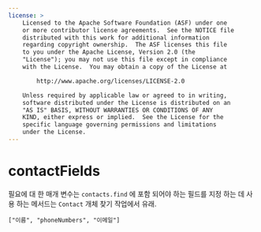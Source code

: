 ```yaml
---
license: >
    Licensed to the Apache Software Foundation (ASF) under one
    or more contributor license agreements.  See the NOTICE file
    distributed with this work for additional information
    regarding copyright ownership.  The ASF licenses this file
    to you under the Apache License, Version 2.0 (the
    "License"); you may not use this file except in compliance
    with the License.  You may obtain a copy of the License at

        http://www.apache.org/licenses/LICENSE-2.0

    Unless required by applicable law or agreed to in writing,
    software distributed under the License is distributed on an
    "AS IS" BASIS, WITHOUT WARRANTIES OR CONDITIONS OF ANY
    KIND, either express or implied.  See the License for the
    specific language governing permissions and limitations
    under the License.
---
```


# contactFields

필요에 대 한 매개 변수는 `contacts.find` 에 포함 되어야 하는 필드를 지정 하는 데 사용 하는 메서드는 `Contact` 개체 찾기 작업에서 유래.

    ["이름", "phoneNumbers", "이메일"]